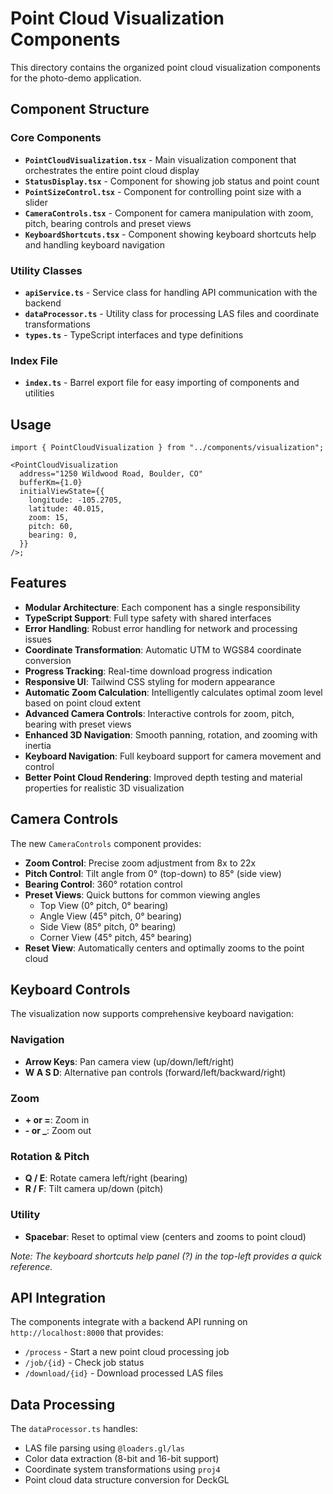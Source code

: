 # Point Cloud Visualization Components

This directory contains the organized point cloud visualization components for the photo-demo application.

## Component Structure

### Core Components

- **`PointCloudVisualization.tsx`** - Main visualization component that orchestrates the entire point cloud display
- **`StatusDisplay.tsx`** - Component for showing job status and point count
- **`PointSizeControl.tsx`** - Component for controlling point size with a slider
- **`CameraControls.tsx`** - Component for camera manipulation with zoom, pitch, bearing controls and preset views
- **`KeyboardShortcuts.tsx`** - Component showing keyboard shortcuts help and handling keyboard navigation

### Utility Classes

- **`apiService.ts`** - Service class for handling API communication with the backend
- **`dataProcessor.ts`** - Utility class for processing LAS files and coordinate transformations
- **`types.ts`** - TypeScript interfaces and type definitions

### Index File

- **`index.ts`** - Barrel export file for easy importing of components and utilities

## Usage

```tsx
import { PointCloudVisualization } from "../components/visualization";

<PointCloudVisualization
  address="1250 Wildwood Road, Boulder, CO"
  bufferKm={1.0}
  initialViewState={{
    longitude: -105.2705,
    latitude: 40.015,
    zoom: 15,
    pitch: 60,
    bearing: 0,
  }}
/>;
```

## Features

- **Modular Architecture**: Each component has a single responsibility
- **TypeScript Support**: Full type safety with shared interfaces
- **Error Handling**: Robust error handling for network and processing issues
- **Coordinate Transformation**: Automatic UTM to WGS84 coordinate conversion
- **Progress Tracking**: Real-time download progress indication
- **Responsive UI**: Tailwind CSS styling for modern appearance
- **Automatic Zoom Calculation**: Intelligently calculates optimal zoom level based on point cloud extent
- **Advanced Camera Controls**: Interactive controls for zoom, pitch, bearing with preset views
- **Enhanced 3D Navigation**: Smooth panning, rotation, and zooming with inertia
- **Keyboard Navigation**: Full keyboard support for camera movement and control
- **Better Point Cloud Rendering**: Improved depth testing and material properties for realistic 3D visualization

## Camera Controls

The new `CameraControls` component provides:

- **Zoom Control**: Precise zoom adjustment from 8x to 22x
- **Pitch Control**: Tilt angle from 0° (top-down) to 85° (side view)
- **Bearing Control**: 360° rotation control
- **Preset Views**: Quick buttons for common viewing angles
  - Top View (0° pitch, 0° bearing)
  - Angle View (45° pitch, 0° bearing)
  - Side View (85° pitch, 0° bearing)
  - Corner View (45° pitch, 45° bearing)
- **Reset View**: Automatically centers and optimally zooms to the point cloud

## Keyboard Controls

The visualization now supports comprehensive keyboard navigation:

### Navigation

- **Arrow Keys**: Pan camera view (up/down/left/right)
- **W A S D**: Alternative pan controls (forward/left/backward/right)

### Zoom

- **+ or =**: Zoom in
- **- or \_**: Zoom out

### Rotation & Pitch

- **Q / E**: Rotate camera left/right (bearing)
- **R / F**: Tilt camera up/down (pitch)

### Utility

- **Spacebar**: Reset to optimal view (centers and zooms to point cloud)

_Note: The keyboard shortcuts help panel (?) in the top-left provides a quick reference._

## API Integration

The components integrate with a backend API running on `http://localhost:8000` that provides:

- `/process` - Start a new point cloud processing job
- `/job/{id}` - Check job status
- `/download/{id}` - Download processed LAS files

## Data Processing

The `dataProcessor.ts` handles:

- LAS file parsing using `@loaders.gl/las`
- Color data extraction (8-bit and 16-bit support)
- Coordinate system transformations using `proj4`
- Point cloud data structure conversion for DeckGL
